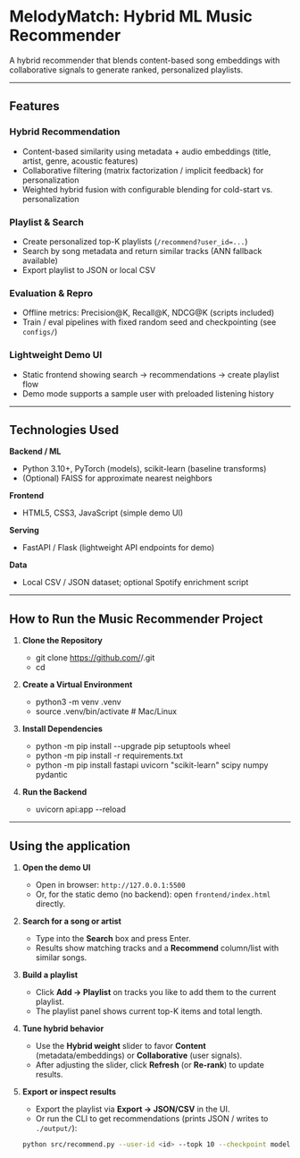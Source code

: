# MelodyMatch: Hybrid ML Music Recommender

A hybrid recommender that blends content-based song embeddings with collaborative signals to generate ranked, personalized playlists.


---

## Features

### Hybrid Recommendation
- Content-based similarity using metadata + audio embeddings (title, artist, genre, acoustic features)  
- Collaborative filtering (matrix factorization / implicit feedback) for personalization  
- Weighted hybrid fusion with configurable blending for cold-start vs. personalization

### Playlist & Search
- Create personalized top-K playlists (`/recommend?user_id=...`)  
- Search by song metadata and return similar tracks (ANN fallback available)  
- Export playlist to JSON or local CSV

### Evaluation & Repro
- Offline metrics: Precision@K, Recall@K, NDCG@K (scripts included)  
- Train / eval pipelines with fixed random seed and checkpointing (see `configs/`)

### Lightweight Demo UI
- Static frontend showing search → recommendations → create playlist flow  
- Demo mode supports a sample user with preloaded listening history

---

## Technologies Used

**Backend / ML**
- Python 3.10+, PyTorch (models), scikit-learn (baseline transforms)  
- (Optional) FAISS for approximate nearest neighbors

**Frontend**
- HTML5, CSS3, JavaScript (simple demo UI)

**Serving**
- FastAPI / Flask (lightweight API endpoints for demo)

**Data**
- Local CSV / JSON dataset; optional Spotify enrichment script

---
## How to Run the Music Recommender Project

1. **Clone the Repository**  
   - git clone https://github.com/<your-username>/<your-repo>.git
   - cd <your-repo>
  
2. **Create a Virtual Environment**  
   - python3 -m venv .venv
   - source .venv/bin/activate   # Mac/Linux
     
3. **Install Dependencies**  
   - python -m pip install --upgrade pip setuptools wheel
   - python -m pip install -r requirements.txt
   - python -m pip install fastapi uvicorn "scikit-learn" scipy numpy pydantic
4. **Run the Backend**  
   - uvicorn api:app --reload

---
## Using the application

1. **Open the demo UI**  
   - Open in browser: `http://127.0.0.1:5500`  
   - Or, for the static demo (no backend): open `frontend/index.html` directly.

2. **Search for a song or artist**  
   - Type into the **Search** box and press Enter.  
   - Results show matching tracks and a **Recommend** column/list with similar songs.

3. **Build a playlist**  
   - Click **Add → Playlist** on tracks you like to add them to the current playlist.  
   - The playlist panel shows current top-K items and total length.

4. **Tune hybrid behavior**  
   - Use the **Hybrid weight** slider to favor **Content** (metadata/embeddings) or **Collaborative** (user signals).  
   - After adjusting the slider, click **Refresh** (or **Re-rank**) to update results.

5. **Export or inspect results**  
   - Export the playlist via **Export → JSON/CSV** in the UI.  
   - Or run the CLI to get recommendations (prints JSON / writes to `./output/`):
   ```bash
   python src/recommend.py --user-id <id> --topk 10 --checkpoint models/best_checkpoint.pth
